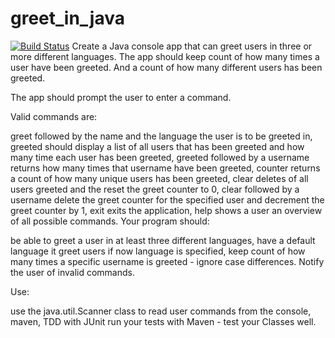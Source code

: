 # greet_in_java

[![Build Status](https://travis-ci.org/ODeeKula/greet-in-java.svg?branch=master)](https://travis-ci.org/ODeeKula/greet-in-java)
Create a Java console app that can greet users in three or more different languages. The app should keep count of how many times a user have been greeted. And a count of how many different users has been greeted.

The app should prompt the user to enter a command.

Valid commands are:

greet followed by the name and the language the user is to be greeted in,
greeted should display a list of all users that has been greeted and how many time each user has been greeted,
greeted followed by a username returns how many times that username have been greeted,
counter returns a count of how many unique users has been greeted,
clear deletes of all users greeted and the reset the greet counter to 0,
clear followed by a username delete the greet counter for the specified user and decrement the greet counter by 1,
exit exits the application,
help shows a user an overview of all possible commands.
Your program should:

be able to greet a user in at least three different languages,
have a default language it greet users if now language is specified,
keep count of how many times a specific username is greeted - ignore case differences.
Notify the user of invalid commands.

Use:

use the java.util.Scanner class to read user commands from the console,
maven,
TDD with JUnit run your tests with Maven - test your Classes well.
